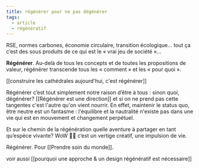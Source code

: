 ```yaml
---
title: régénérer pour ne pas dégénérer
tags:
  - article
  - régénératif
---
```

RSE, normes carbones, économie circulaire, transition écologique… tout ça c’est des sous produits de ce qui est le « vrai jeu de société »…  
  
**Régénérer**. Au-delà de tous les concepts et de toutes les propositions de valeur, régénérer transcende tous les « comment » et les « pour quoi ».

[[construire les cathédrales aujourd'hui, c'est régénérer]]
  
Régénérer c’est tout simplement notre raison d’être à tous : sinon quoi, dégénérer? [[Régénérer est une direction]] et si on ne prend pas cette tangentes c'est l'autre qu'on vient nourrir. En effet, maintenir le status quo, être neutre est un fantasme : l'équilibre et la nautralité n'existe pas dans une vie qui est en mouvement et changement perpétuel.   
  
Et sur le chemin de la régénération quelle aventure à partager en tant qu’espèce vivante? WoW 😵‍💫 c’est un vertige créatif, une impulsion de vie.  
  
Régénérer. Pour [[Prendre soin du monde]].

voir aussi [[pourquoi une approche & un design régénératif est nécessaire]]